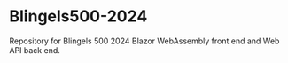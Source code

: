 # Blingels500-2024
Repository for Blingels 500 2024 Blazor WebAssembly front end and Web API back end.
